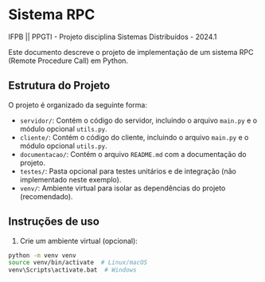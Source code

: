 # Sistema RPC
IFPB || PPGTI - Projeto disciplina Sistemas Distribuídos - 2024.1

Este documento descreve o projeto de implementação de um sistema RPC (Remote Procedure Call) em Python.

## Estrutura do Projeto

O projeto é organizado da seguinte forma:

* `servidor/`: Contém o código do servidor, incluindo o arquivo `main.py` e o módulo opcional `utils.py`.
* `cliente/`: Contém o código do cliente, incluindo o arquivo `main.py` e o módulo opcional `utils.py`.
* `documentacao/`: Contém o arquivo `README.md` com a documentação do projeto.
* `testes/`: Pasta opcional para testes unitários e de integração (não implementado neste exemplo).
* `venv/`: Ambiente virtual para isolar as dependências do projeto (recomendado).

## Instruções de uso

1. Crie um ambiente virtual (opcional):

```bash
python -m venv venv
source venv/bin/activate  # Linux/macOS
venv\Scripts\activate.bat  # Windows
